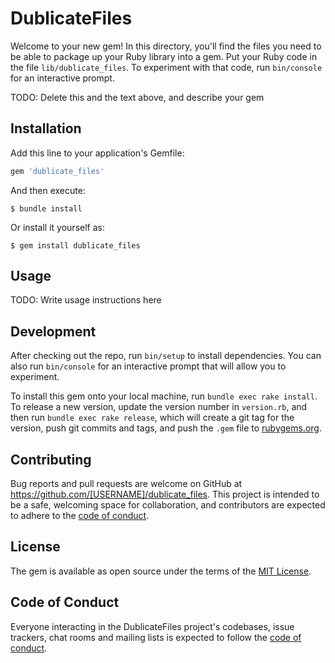 # DublicateFiles

Welcome to your new gem! In this directory, you'll find the files you need to be able to package up your Ruby library into a gem. Put your Ruby code in the file `lib/dublicate_files`. To experiment with that code, run `bin/console` for an interactive prompt.

TODO: Delete this and the text above, and describe your gem

## Installation

Add this line to your application's Gemfile:

```ruby
gem 'dublicate_files'
```

And then execute:

    $ bundle install

Or install it yourself as:

    $ gem install dublicate_files

## Usage

TODO: Write usage instructions here

## Development

After checking out the repo, run `bin/setup` to install dependencies. You can also run `bin/console` for an interactive prompt that will allow you to experiment.

To install this gem onto your local machine, run `bundle exec rake install`. To release a new version, update the version number in `version.rb`, and then run `bundle exec rake release`, which will create a git tag for the version, push git commits and tags, and push the `.gem` file to [rubygems.org](https://rubygems.org).

## Contributing

Bug reports and pull requests are welcome on GitHub at https://github.com/[USERNAME]/dublicate_files. This project is intended to be a safe, welcoming space for collaboration, and contributors are expected to adhere to the [code of conduct](https://github.com/[USERNAME]/dublicate_files/blob/master/CODE_OF_CONDUCT.md).


## License

The gem is available as open source under the terms of the [MIT License](https://opensource.org/licenses/MIT).

## Code of Conduct

Everyone interacting in the DublicateFiles project's codebases, issue trackers, chat rooms and mailing lists is expected to follow the [code of conduct](https://github.com/[USERNAME]/dublicate_files/blob/master/CODE_OF_CONDUCT.md).
